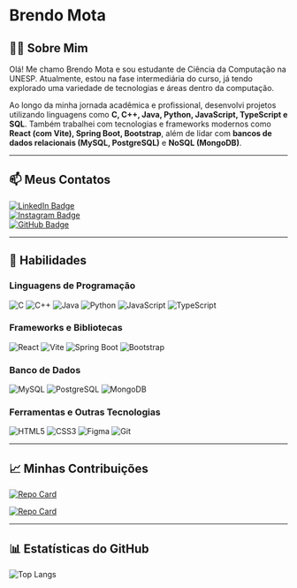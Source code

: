 # Brendo Mota

## 👨‍💻 Sobre Mim
Olá! Me chamo Brendo Mota e sou estudante de Ciência da Computação na UNESP. Atualmente, estou na fase intermediária do curso, já tendo explorado uma variedade de tecnologias e áreas dentro da computação.

Ao longo da minha jornada acadêmica e profissional, desenvolvi projetos utilizando linguagens como **C, C++, Java, Python, JavaScript, TypeScript e SQL**. Também trabalhei com tecnologias e frameworks modernos como **React (com Vite), Spring Boot, Bootstrap**, além de lidar com **bancos de dados relacionais (MySQL, PostgreSQL)** e **NoSQL (MongoDB)**.

---

## 📫 Meus Contatos

<a href="https://www.linkedin.com/in/brendo-mota-botelho-cust%C3%B3dio-64542b264/">
  <img src="https://img.shields.io/badge/LinkedIn-0A66C2?style=for-the-badge&logo=linkedin&logoColor=white" alt="LinkedIn Badge"/>
</a>
<br>
<a href="https://www.instagram.com/brendo_cust/?next=%2F">
  <img src="https://img.shields.io/badge/Instagram-E4405F?style=for-the-badge&logo=instagram&logoColor=white" alt="Instagram Badge"/>
</a>
<br>
<a href="https://github.com/brendomota">
  <img src="https://img.shields.io/badge/GitHub-000?style=for-the-badge&logo=github&logoColor=white" alt="GitHub Badge"/>
</a>


---

## 🧠 Habilidades

### Linguagens de Programação
![C](https://img.shields.io/badge/C-000?style=for-the-badge&logo=c)
![C++](https://img.shields.io/badge/C%2B%2B-000?style=for-the-badge&logo=c%2B%2B&logoColor=00599C)
![Java](https://img.shields.io/badge/Java-000?style=for-the-badge&logo=openjdk)
![Python](https://img.shields.io/badge/Python-000?style=for-the-badge&logo=python)
![JavaScript](https://img.shields.io/badge/JavaScript-000?style=for-the-badge&logo=javascript)
![TypeScript](https://img.shields.io/badge/TypeScript-000?style=for-the-badge&logo=typescript)

### Frameworks e Bibliotecas
![React](https://img.shields.io/badge/React-000?style=for-the-badge&logo=react)
![Vite](https://img.shields.io/badge/Vite-000?style=for-the-badge&logo=vite)
![Spring Boot](https://img.shields.io/badge/Spring%20Boot-000?style=for-the-badge&logo=springboot)
![Bootstrap](https://img.shields.io/badge/Bootstrap-000?style=for-the-badge&logo=bootstrap)

### Banco de Dados
![MySQL](https://img.shields.io/badge/MySQL-000?style=for-the-badge&logo=mysql)
![PostgreSQL](https://img.shields.io/badge/PostgreSQL-000?style=for-the-badge&logo=postgresql)
![MongoDB](https://img.shields.io/badge/MongoDB-000?style=for-the-badge&logo=mongodb)

### Ferramentas e Outras Tecnologias
![HTML5](https://img.shields.io/badge/HTML5-000?style=for-the-badge&logo=html5)
![CSS3](https://img.shields.io/badge/CSS3-000?style=for-the-badge&logo=css&logoColor=264CE4)
![Figma](https://img.shields.io/badge/Figma-000?style=for-the-badge&logo=figma)
![Git](https://img.shields.io/badge/Git-000?style=for-the-badge&logo=git)

---

## 📈 Minhas Contribuições

[![Repo Card](https://github-readme-stats.vercel.app/api/pin/?username=acadarqsoftware&repo=academia-do-arquiteto-de-software&bg_color=000&border_color=30A3DC&show_icons=true&icon_color=30A3DC&title_color=E94D5F&text_color=FFF)](https://github.com/acadarqsoftware/academia-do-arquiteto-de-software)

[![Repo Card](https://github-readme-stats.vercel.app/api/pin/?username=leonardomilanez&repo=API-Rest-Condominium&bg_color=000&border_color=30A3DC&show_icons=true&icon_color=30A3DC&title_color=E94D5F&text_color=FFF)](https://github.com/leonardomilanez/API-Rest-Condominium)

---

## 📊 Estatísticas do GitHub

![Top Langs](https://github-readme-stats.vercel.app/api/top-langs/?username=brendomota&layout=compact&theme=tokyonight&bg_color=000000&title_color=30A3DC&text_color=FFF)

